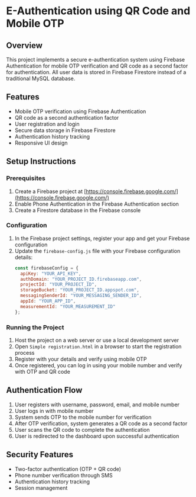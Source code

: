 # E-Authentication using QR Code and Mobile OTP

## Overview
This project implements a secure e-authentication system using Firebase Authentication for mobile OTP verification and QR code as a second factor for authentication. All user data is stored in Firebase Firestore instead of a traditional MySQL database.

## Features
- Mobile OTP verification using Firebase Authentication
- QR code as a second authentication factor
- User registration and login
- Secure data storage in Firebase Firestore
- Authentication history tracking
- Responsive UI design

## Setup Instructions

### Prerequisites
1. Create a Firebase project at [https://console.firebase.google.com/](https://console.firebase.google.com/)
2. Enable Phone Authentication in the Firebase Authentication section
3. Create a Firestore database in the Firebase console

### Configuration
1. In the Firebase project settings, register your app and get your Firebase configuration
2. Update the `firebase-config.js` file with your Firebase configuration details:
   ```js
   const firebaseConfig = {
     apiKey: "YOUR_API_KEY",
     authDomain: "YOUR_PROJECT_ID.firebaseapp.com",
     projectId: "YOUR_PROJECT_ID",
     storageBucket: "YOUR_PROJECT_ID.appspot.com",
     messagingSenderId: "YOUR_MESSAGING_SENDER_ID",
     appId: "YOUR_APP_ID",
     measurementId: "YOUR_MEASUREMENT_ID"
   };
   ```

### Running the Project
1. Host the project on a web server or use a local development server
2. Open `Simple registration.html` in a browser to start the registration process
3. Register with your details and verify using mobile OTP
4. Once registered, you can log in using your mobile number and verify with OTP and QR code

## Authentication Flow
1. User registers with username, password, email, and mobile number
2. User logs in with mobile number
3. System sends OTP to the mobile number for verification
4. After OTP verification, system generates a QR code as a second factor
5. User scans the QR code to complete the authentication
6. User is redirected to the dashboard upon successful authentication

## Security Features
- Two-factor authentication (OTP + QR code)
- Phone number verification through SMS
- Authentication history tracking
- Session management
